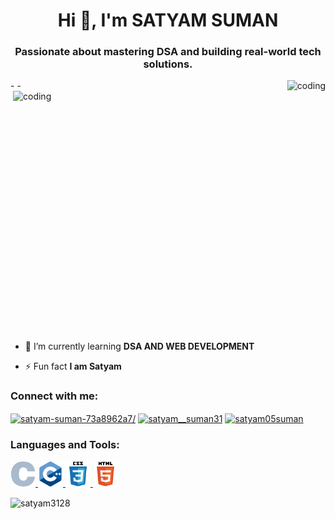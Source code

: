 <h1 align="center">Hi 👋, I'm SATYAM SUMAN</h1>
<h3 align="center">Passionate about mastering DSA and building real-world tech solutions.</h3>
- <img align = "right" alt = "coding" src ="https://user-images.githubusercontent.com/73097560/115834477-dbab4500-a447-11eb-908a-139a6edaec5c.gif">
-<img align = "right" alt = "coding" width ="500" height ="400" src ="https://i.pinimg.com/originals/f1/e7/34/f1e734f9cade86fe737a9aa404ad5677.gif">



- 🌱 I’m currently learning **DSA AND WEB DEVELOPMENT**

- ⚡ Fun fact **I am Satyam**


<h3 align="left">Connect with me:</h3>


<p align="left">
<a href="https://linkedin.com/in/satyam-suman-73a8962a7/" target="blank"><img align="center" src="https://raw.githubusercontent.com/rahuldkjain/github-profile-readme-generator/master/src/images/icons/Social/linked-in-alt.svg" alt="satyam-suman-73a8962a7/" height="30" width="40" /></a>
<a href="https://www.leetcode.com/satyam__suman31" target="blank"><img align="center" src="https://raw.githubusercontent.com/rahuldkjain/github-profile-readme-generator/master/src/images/icons/Social/leet-code.svg" alt="satyam__suman31" height="30" width="40" /></a>
<a href="https://auth.geeksforgeeks.org/user/satyam05suman" target="blank"><img align="center" src="https://raw.githubusercontent.com/rahuldkjain/github-profile-readme-generator/master/src/images/icons/Social/geeks-for-geeks.svg" alt="satyam05suman" height="30" width="40" /></a>
</p>
<h3 align="left">Languages and Tools:</h3>
<p align="left"> <a href="https://www.cprogramming.com/" target="_blank" rel="noreferrer"> <img src="https://raw.githubusercontent.com/devicons/devicon/master/icons/c/c-original.svg" alt="c" width="40" height="40"/> </a> <a href="https://www.w3schools.com/cpp/" target="_blank" rel="noreferrer"> <img src="https://raw.githubusercontent.com/devicons/devicon/master/icons/cplusplus/cplusplus-original.svg" alt="cplusplus" width="40" height="40"/> </a> <a href="https://www.w3schools.com/css/" target="_blank" rel="noreferrer"> <img src="https://raw.githubusercontent.com/devicons/devicon/master/icons/css3/css3-original-wordmark.svg" alt="css3" width="40" height="40"/> </a> <a href="https://www.w3.org/html/" target="_blank" rel="noreferrer"> <img src="https://raw.githubusercontent.com/devicons/devicon/master/icons/html5/html5-original-wordmark.svg" alt="html5" width="40" height="40"/> </a> </p>

<p><img align="center" src="https://github-readme-stats.vercel.app/api/top-langs?username=satyam3128&show_icons=true&locale=en&layout=compact" alt="satyam3128" /></p>




